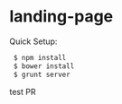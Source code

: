 landing-page
============
Quick Setup:
```sh
 $ npm install
 $ bower install
 $ grunt server
```

test PR
